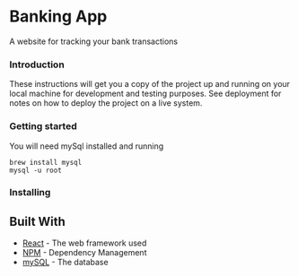 # Banking App

A website for tracking your bank transactions

### Introduction

These instructions will get you a copy of the project up and running on your local machine for development and testing purposes. See deployment for notes on how to deploy the project on a live system.

### Getting started

You will need mySql installed and running

```
brew install mysql
mysql -u root
```

### Installing

## Built With

* [React](https://reactjs.org/docs/getting-started.html) - The web framework used
* [NPM](https://docs.npmjs.com/) - Dependency Management
* [mySQL](https://dev.mysql.com/doc/refman/5.7/en/) - The database
